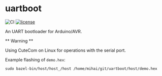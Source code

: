 # uartboot

![CI](https://github.com/mihaigalos/uartboot/workflows/CI/badge.svg) [![license](https://img.shields.io/badge/license-GPLv3-brightgreen.svg)](LICENSE)

An UART bootloader for Arduino/AVR.

** Warning **

Using CuteCom on Linux for operations with the serial port.

Example flashing of `demo.hex`:
```
sudo bazel-bin/host/host_/host /home/mihai/git/uartboot/host/demo.hex
```